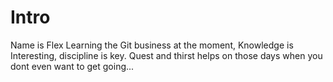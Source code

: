 # Intro

Name is Flex
Learning the Git business at the moment,
Knowledge is Interesting, discipline is key. Quest and thirst helps on those days when you dont even want to get going...
